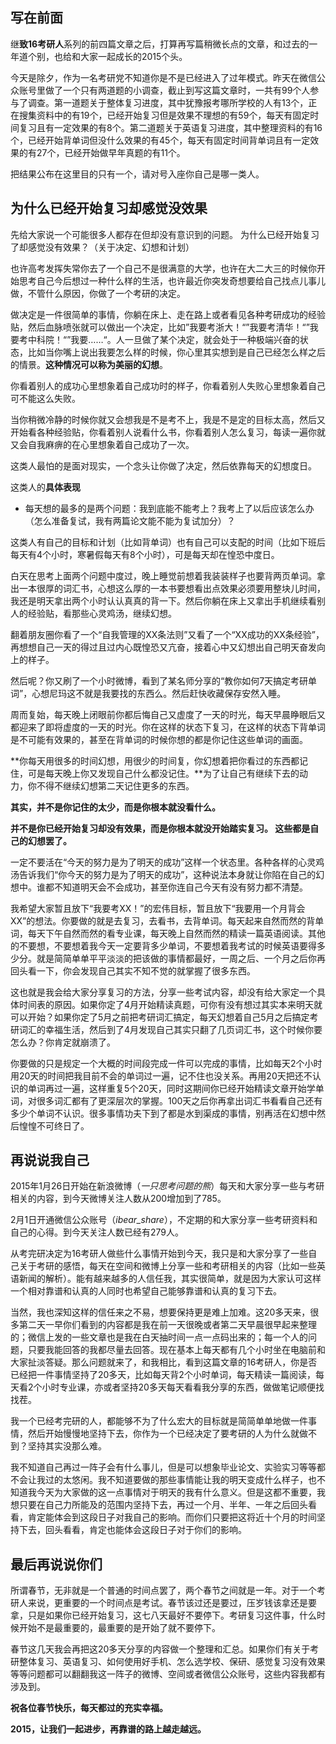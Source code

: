 ## 写在前面

继**致16考研人**系列的前四篇文章之后，打算再写篇稍微长点的文章，和过去的一年道个别，也给和大家一起成长的2015个头。

今天是除夕，作为一名考研党不知道你是不是已经进入了过年模式。昨天在微信公众账号里做了一个只有两道题的小调查，截止到写这篇文章时，一共有99个人参与了调查。第一道题关于整体复习进度，其中犹豫报考哪所学校的人有13个，正在搜集资料中的有19个，已经开始复习但是效果不理想的有59个，每天有固定时间复习且有一定效果的有8个。第二道题关于英语复习进度，其中整理资料的有16个，已经开始背单词但没什么效果的有45个，每天有固定时间背单词且有一定效果的有27个，已经开始做早年真题的有11个。

把结果公布在这里目的只有一个，请对号入座你自己是哪一类人。

## 为什么已经开始复习却感觉没效果

先给大家说一个可能很多人都存在但却没有意识到的问题。
为什么已经开始复习了却感觉没有效果？（关于决定、幻想和计划）

也许高考发挥失常你去了一个自己不是很满意的大学，也许在大二大三的时候你开始思考自己今后想过一种什么样的生活，也许最近你突发奇想要给自己找点儿事儿做，不管什么原因，你做了一个考研的决定。

做决定是一件很简单的事情，你躺在床上、走在路上或者看见各种考研成功的经验贴，然后血脉喷张就可以做出一个决定，比如”我要考浙大！“”我要考清华！“”我要考中科院！“”我要……“。人一旦做了某个决定，就会处于一种极端兴奋的状态，比如当你嘴上说出我要怎么样的时候，你心里其实想到是自己已经怎么样之后的情景。**这种情况可以称为美丽的幻想**。

你看着别人的成功心里想象着自己成功时的样子，你看着别人失败心里想象着自己可不能这么失败。

当你稍微冷静的时候你就又会想我是不是考不上，我是不是定的目标太高，然后又开始看各种经验贴，你看着别人说看什么书，你看着别人怎么复习，每读一遍你就又会自我麻痹的在心里想象着自己成功了一次。

这类人最怕的是面对现实，一个念头让你做了决定，然后依靠每天的幻想度日。

这类人的**具体表现**

- 每天想的最多的是两个问题：我到底能不能考上？我考上了以后应该怎么办（怎么准备复试，我有两篇论文能不能为复试加分）？

这类人有自己的目标和计划（比如背单词）也有自己可以支配的时间（比如下班后每天有4个小时，寒暑假每天有8个小时），可是每天却在惶恐中度日。

白天在思考上面两个问题中度过，晚上睡觉前想着我装装样子也要背两页单词。拿出一本很厚的词汇书，心想这么厚的一本书要想看出点效果必须要用整块儿时间，我还是明天拿出两个小时认认真真的背一下。然后你躺在床上又拿出手机继续看别人的经验贴，看那些心灵鸡汤，继续幻想。

翻着朋友圈你看了一个“自我管理的XX条法则”又看了一个“XX成功的XX条经验”，再想想自己一天的得过且过内心既惶恐又亢奋，接着心中又幻想出自己明天奋发向上的样子。

然后呢？你又刷了一个小时微博，看到了某名师分享的“教你如何7天搞定考研单词”，心想尼玛这不就是我要找的东西么。然后赶快收藏保存安然入睡。

周而复始，每天晚上闭眼前你都后悔自己又虚度了一天的时光，每天早晨睁眼后又都迎来了即将虚度的一天的时光。你在这样的状态下复习，在这样的状态下背单词是不可能有效果的，甚至在背单词的时候你想的都是你记住这些单词的画面。

**你每天用很多的时间幻想，用很少的时间复，你幻想着把你看过的东西都记住，可是每天晚上你又发现自己什么都没记住。**为了让自己有继续下去的动力，你不得不继续幻想第二天记住更多的东西。

**其实，并不是你记住的太少，而是你根本就没看什么。**

**并不是你已经开始复习却没有效果，而是你根本就没开始踏实复习。
这些都是自己的幻想罢了。**

一定不要活在“今天的努力是为了明天的成功”这样一个状态里。各种各样的心灵鸡汤告诉我们“你今天的努力是为了明天的成功”，这种说法本身就让你陷在自己的幻想中。谁都不知道明天会不会成功，甚至你连自己今天有没有努力都不清楚。

我希望大家暂且放下“我要考XX！”的宏伟目标，暂且放下“我要用一个月背会XX”的想法。你要做的就是去复习，去看书，去背单词。每天起来自然而然的背单词，每天下午自然而然的看专业课，每天晚上自然而然的精读一篇英语阅读。其他的不要想，不要想着我今天一定要背多少单词，不要想着我考试的时候英语要得多少分。就是简简单单平平淡淡的把该做的事情都最好，一周之后、一个月之后你再回头看一下，你会发现自己其实不知不觉的就掌握了很多东西。

这也就是我会给大家分享复习的方法，分享一些考试内容，却没有给大家定一个具体时间表的原因。如果你定了4月开始精读真题，可你有没有想过其实本来明天就可以开始？如果你定了5月之前把考研词汇搞定，每天幻想着自己5月之后搞定考研词汇的幸福生活，然后到了4月发现自己其实只翻了几页词汇书，这个时候你要怎么办？你肯定就崩溃了。

你要做的只是规定一个大概的时间段完成一件可以完成的事情，比如每天2个小时用20天的时间把我目前不会的单词过一遍，记不住也没关系。再用20天把还不认识的单词再过一遍，这样重复5个20天，同时这期间你已经开始精读文章开始学单词，对很多词汇都有了更深层次的掌握。100天之后你再拿出词汇书看看自己还有多少个单词不认识。很多事情功夫下到了都是水到渠成的事情，别再活在幻想中然后惶惶不可终日了。

## 再说说我自己

2015年1月26日开始在新浪微博（*一只思考问题的熊*）每天和大家分享一些与考研相关的内容，到今天微博关注人数从200增加到了785。

2月1日开通微信公众账号（*ibear_share*），不定期的和大家分享一些考研资料和自己的心得。到今天关注人数已经有279人。

从考完研决定为16考研人做些什么事情开始到今天，我只是和大家分享了一些自己关于考研的感悟，每天在空间和微博上分享一些和考研相关的内容（比如一些英语新闻的解析）。能有越来越多的人信任我，其实很简单，就是因为大家认可这样一个相对靠谱和认真的人同时也希望自己能够靠谱和认真的复习下去。

当然，我也深知这样的信任来之不易，想要保持更是难上加难。这20多天来，很多第二天一早你们看到的内容都是我在前一天很晚或者第二天早晨很早起来整理的；微信上发的一些文章也是我在白天抽时间一点一点码出来的；每一个人的问题，只要我能回答的我都尽量去回答。现在基本上每天都有几个小时坐在电脑前和大家扯淡答疑。那么问题就来了，和我相比，看到这篇文章的16考研人，你是否已经把一件事情坚持了20多天，比如每天背2个小时单词，每天精读一篇阅读，每天看2个小时专业课，亦或者坚持20多天每天看看我分享的东西，做做笔记顺便找找茬。

我一个已经考完研的人，都能够不为了什么宏大的目标就是简简单单地做一件事情，然后开始慢慢地坚持下去，你作为一个已经决定了要考研的人为什么就做不到？坚持其实没那么难。

我不知道自己再过一阵子会有什么事儿，但是可以想象毕业论文、实验实习等等都不会让我过的太悠闲。我不知道要做的那些事情能让我的明天变成什么样子，也不知道我今天为大家做的这一点事情对于明天的我有什么意义。但是这都不重要，我想只要在自己力所能及的范围内坚持下去，再过一个月、半年、一年之后回头看看，肯定能体会到这段日子对我自己的影响。而你们只要把这将近十个月的时间坚持下去，回头看看，肯定也能体会这段日子对于你们的影响。

## 最后再说说你们

所谓春节，无非就是一个普通的时间点罢了，两个春节之间就是一年。对于一个考研人来说，更重要的一个时间点是考试。春节该过还是要过，压岁钱该拿还是要拿，只是如果你已经开始复习，这七八天最好不要停下。考研复习这件事，什么时候开始不是最重要的，最重要的是开始了就不要停下。

春节这几天我会再把这20多天分享的内容做一个整理和汇总。如果你们有关于考研整体复习、英语复习、如何使用好手机、怎么选学校、保研、感觉复习没有效果等等问题都可以翻翻我这一阵子的微博、空间或者微信公众账号，这些内容我都有涉及到。

**祝各位春节快乐，每天都过的充实幸福。**

**2015，让我们一起进步，再靠谱的路上越走越远。**
